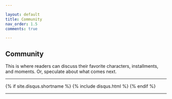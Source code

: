 ```yaml
---

layout: default
title: Community
nav_order: 1.5
comments: true

---
```


## Community 

This is where readers can discuss their favorite characters, installments, and moments. Or, speculate about what comes next. 

---

{% if site.disqus.shortname %}
  {% include disqus.html %}
{% endif %}

---
